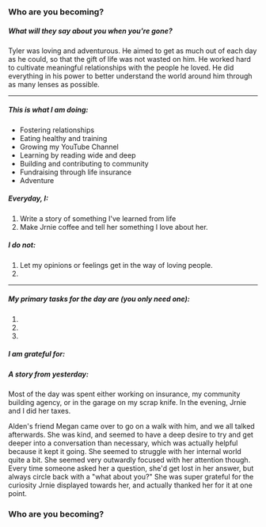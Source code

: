 ### Who are you becoming?

##### What will they say about you when you're gone?

Tyler was loving and adventurous. He aimed to get as much out of each day as he could, so that the gift of life was not wasted on him. He worked hard to cultivate meaningful relationships with the people he loved. He did everything in his power to better understand the world around him through as many lenses as possible.

---

##### This is what I am doing:

- Fostering relationships
- Eating healthy and training
- Growing my YouTube Channel
- Learning by reading wide and deep
- Building and contributing to community
- Fundraising through life insurance
- Adventure


##### Everyday, I:
1. Write a story of something I've learned from life
2. Make Jrnie coffee and tell her something I love about her.
 


##### I do not:
1. Let my opinions or feelings get in the way of loving people.
2. 

---

##### My primary tasks for the day are (you only need one):
1. 
2. 
3. 

##### I am grateful for:



##### A story from yesterday:
Most of the day was spent either working on insurance, my community building agency, or in the garage on my scrap knife. In the evening, Jrnie and I did her taxes. 

Alden's friend Megan came over to go on a walk with him, and we all talked afterwards. She was kind, and seemed to have a deep desire to try and get deeper into a conversation than necessary, which was actually helpful because it kept it going. She seemed to struggle with her internal world quite a bit. She seemed very outwardly focused with her attention though. Every time someone asked her a question, she'd get lost in her answer, but always circle back with a "what about you?" She was super grateful for the curiosity Jrnie displayed towards her, and actually thanked her for it at one point. 



### Who are you becoming?